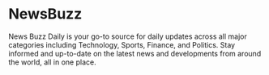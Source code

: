 # NewsBuzz

News Buzz Daily is your go-to source for daily updates across all major categories including Technology, Sports, Finance, and Politics. Stay informed and up-to-date on the latest news and developments from around the world, all in one place.